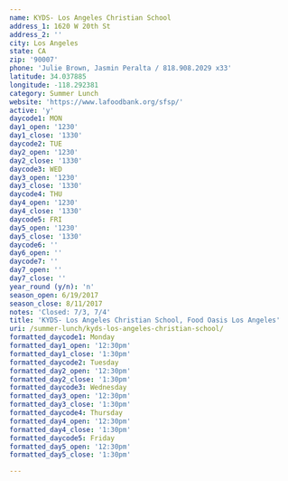 ```yaml
---
name: KYDS- Los Angeles Christian School
address_1: 1620 W 20th St
address_2: ''
city: Los Angeles
state: CA
zip: '90007'
phone: 'Julie Brown, Jasmin Peralta / 818.908.2029 x33'
latitude: 34.037885
longitude: -118.292381
category: Summer Lunch
website: 'https://www.lafoodbank.org/sfsp/'
active: 'y'
daycode1: MON
day1_open: '1230'
day1_close: '1330'
daycode2: TUE
day2_open: '1230'
day2_close: '1330'
daycode3: WED
day3_open: '1230'
day3_close: '1330'
daycode4: THU
day4_open: '1230'
day4_close: '1330'
daycode5: FRI
day5_open: '1230'
day5_close: '1330'
daycode6: ''
day6_open: ''
daycode7: ''
day7_open: ''
day7_close: ''
year_round (y/n): 'n'
season_open: 6/19/2017
season_close: 8/11/2017
notes: 'Closed: 7/3, 7/4'
title: 'KYDS- Los Angeles Christian School, Food Oasis Los Angeles'
uri: /summer-lunch/kyds-los-angeles-christian-school/
formatted_daycode1: Monday
formatted_day1_open: '12:30pm'
formatted_day1_close: '1:30pm'
formatted_daycode2: Tuesday
formatted_day2_open: '12:30pm'
formatted_day2_close: '1:30pm'
formatted_daycode3: Wednesday
formatted_day3_open: '12:30pm'
formatted_day3_close: '1:30pm'
formatted_daycode4: Thursday
formatted_day4_open: '12:30pm'
formatted_day4_close: '1:30pm'
formatted_daycode5: Friday
formatted_day5_open: '12:30pm'
formatted_day5_close: '1:30pm'

---
```



